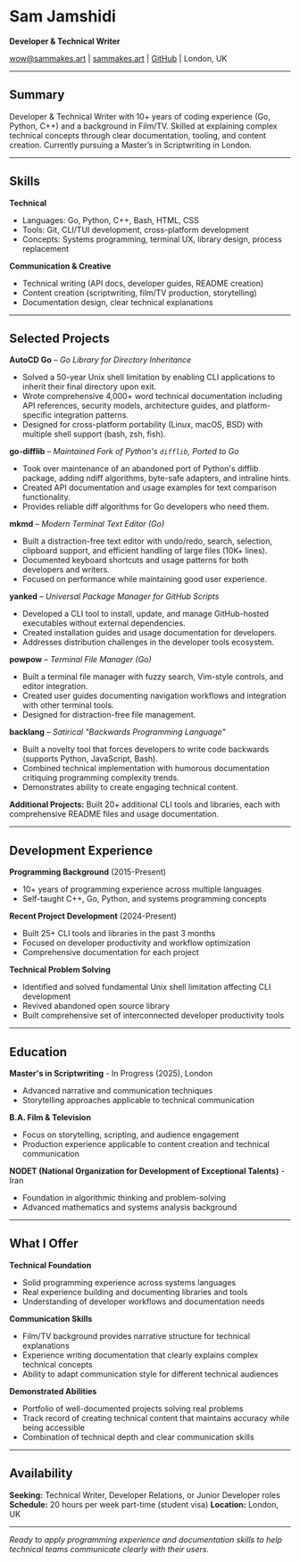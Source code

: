 # Sam Jamshidi
**Developer & Technical Writer**

[wow@sammakes.art](mailto:wow@sammakes.art) | [sammakes.art](https://sammakes.art) | [GitHub](https://github.com/codinganovel) | London, UK

---

## Summary

Developer & Technical Writer with 10+ years of coding experience (Go, Python, C++) and a background in Film/TV. Skilled at explaining complex technical concepts through clear documentation, tooling, and content creation. Currently pursuing a Master’s in Scriptwriting in London.

---

## Skills

**Technical**
* Languages: Go, Python, C++, Bash, HTML, CSS
* Tools: Git, CLI/TUI development, cross-platform development
* Concepts: Systems programming, terminal UX, library design, process replacement

**Communication & Creative**
* Technical writing (API docs, developer guides, README creation)
* Content creation (scriptwriting, film/TV production, storytelling)
* Documentation design, clear technical explanations

---

## Selected Projects

**AutoCD Go** – *Go Library for Directory Inheritance*
* Solved a 50-year Unix shell limitation by enabling CLI applications to inherit their final directory upon exit.
* Wrote comprehensive 4,000+ word technical documentation including API references, security models, architecture guides, and platform-specific integration patterns.
* Designed for cross-platform portability (Linux, macOS, BSD) with multiple shell support (bash, zsh, fish).

**go-difflib** – *Maintained Fork of Python's `difflib`, Ported to Go*
* Took over maintenance of an abandoned port of Python's difflib package, adding ndiff algorithms, byte-safe adapters, and intraline hints.
* Created API documentation and usage examples for text comparison functionality.
* Provides reliable diff algorithms for Go developers who need them.

**mkmd** – *Modern Terminal Text Editor (Go)*
* Built a distraction-free text editor with undo/redo, search, selection, clipboard support, and efficient handling of large files (10K+ lines).
* Documented keyboard shortcuts and usage patterns for both developers and writers.
* Focused on performance while maintaining good user experience.

**yanked** – *Universal Package Manager for GitHub Scripts*
* Developed a CLI tool to install, update, and manage GitHub-hosted executables without external dependencies.
* Created installation guides and usage documentation for developers.
* Addresses distribution challenges in the developer tools ecosystem.

**powpow** – *Terminal File Manager (Go)*
* Built a terminal file manager with fuzzy search, Vim-style controls, and editor integration.
* Created user guides documenting navigation workflows and integration with other terminal tools.
* Designed for distraction-free file management.

**backlang** – *Satirical "Backwards Programming Language"*
* Built a novelty tool that forces developers to write code backwards (supports Python, JavaScript, Bash).
* Combined technical implementation with humorous documentation critiquing programming complexity trends.
* Demonstrates ability to create engaging technical content.

**Additional Projects:** Built 20+ additional CLI tools and libraries, each with comprehensive README files and usage documentation.

---

## Development Experience

**Programming Background** (2015-Present)
* 10+ years of programming experience across multiple languages
* Self-taught C++, Go, Python, and systems programming concepts

**Recent Project Development** (2024-Present)
* Built 25+ CLI tools and libraries in the past 3 months
* Focused on developer productivity and workflow optimization
* Comprehensive documentation for each project

**Technical Problem Solving**
* Identified and solved fundamental Unix shell limitation affecting CLI development
* Revived abandoned open source library
* Built comprehensive set of interconnected developer productivity tools

---

## Education

**Master's in Scriptwriting** - In Progress (2025), London
* Advanced narrative and communication techniques
* Storytelling approaches applicable to technical communication

**B.A. Film & Television**
* Focus on storytelling, scripting, and audience engagement
* Production experience applicable to content creation and technical communication

**NODET (National Organization for Development of Exceptional Talents)** - Iran
* Foundation in algorithmic thinking and problem-solving
* Advanced mathematics and systems analysis background

---

## What I Offer

**Technical Foundation**
* Solid programming experience across systems languages
* Real experience building and documenting libraries and tools
* Understanding of developer workflows and documentation needs

**Communication Skills**
* Film/TV background provides narrative structure for technical explanations
* Experience writing documentation that clearly explains complex technical concepts
* Ability to adapt communication style for different technical audiences

**Demonstrated Abilities**
* Portfolio of well-documented projects solving real problems
* Track record of creating technical content that maintains accuracy while being accessible
* Combination of technical depth and clear communication skills

---

## Availability

**Seeking:** Technical Writer, Developer Relations, or Junior Developer roles
**Schedule:** 20 hours per week part-time (student visa)
**Location:** London, UK

---

*Ready to apply programming experience and documentation skills to help technical teams communicate clearly with their users.*